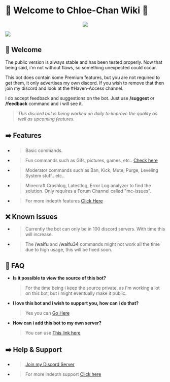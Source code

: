 # 💖 Welcome to Chloe-Chan Wiki 💖
<p align="center">
    <img src="https://i.imgur.com/D9qpRZh.png">
</p> 
<a href="https://top.gg/bot/1192460793300648057">
  <img src="https://top.gg/api/widget/upvotes/1192460793300648057.svg">
</a>

## 👋 Welcome
The public version is always stable and has been tested properly.
Now that being said, i'm not without flaws, so something unexpected could occur.

This bot does contain some Premium features, but you are not required to get them, it only advertises my own discord.
If you wish to remove that then join my discord and look at the #Haven-Access channel.

I do accept feedback and suggestions on the bot. Just use **/suggest** or **/feedback** command and i will see it.
> *This discord bot is being worked on daily to improve the quality as well as upcoming features.*
## ➡️ Features
- > Basic commands.
- > Fun commands such as Gifs, pictures, games, etc.. [Check here](./Commands/Commands.md)
- > Moderator commands such as Ban, Kick, Mute, Purge, Leveling System stuff.. etc..
- > Minecraft Crashlog, Latestlog, Error Log analyzer to find the solution. Only requires a Forum Channel called "mc-issues".
- > For more indepth features [Click Here](./OtherStuff/Features.md)
## ❌ Known Issues
- > Currently the bot can only be in 100 discord servers. With time this will increase.
- > The **/waifu** and **/waifu34** commands might not work all the time due to high usage, this will be fixed soon.
## 📖 FAQ
- **Is it possible to view the source of this bot?**
    > For the time being i keep the source private, as i'm working a lot on this bot, but i might eventually make it public.
- **I love this bot and i wish to support you, how can i do that?**
    > Yes you can [Go Here](./OtherStuff/Support.md)
- **How can i add this bot to my own server?**
    > You can use [This link here](https://discord.com/api/oauth2/authorize?client_id=1192460793300648057&permissions=8&scope=bot+applications.commands)
## ➡️ Help & Support
- > [Join my Discord Server](https://discord.gg/u6SpUpfMzy)
- > For more indepth support [Click here](./OtherStuff/Support.md)